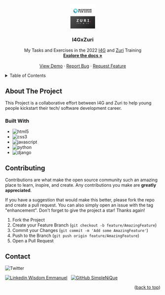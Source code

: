 

<div id="top"></div>


<!-- PROJECT SHIELDS -->
<!--
*** I'm using markdown "reference style" links for readability.
*** Reference links are enclosed in brackets [ ] instead of parentheses ( ).
*** See the bottom of this document for the declaration of the reference variables
*** for contributors-url, forks-url, etc. This is an optional, concise syntax you may use.
*** https://www.markdownguide.org/basic-syntax/#reference-style-links
-->


<!-- PROJECT LOGO -->
<br />
<div align="center">
  <a href="https://github.com/SimpleNiQue/I4GxZuri">
    <img src="./images/I4Gx Zuri.jpeg" alt="Logo" width="80" height="80">
  </a>

<h3 align="center">I4GxZuri</h3>

  <p align="center">
    My Tasks and Exercises in the 2022 <a href="https://ingressive.org">I4G</a> and <a href="https://zuri.team">Zuri</a> Training
    <br />
    <a href="https://github.com/SimpleNiQue/I4GxZuri"><strong>Explore the docs »</strong></a>
    <br />
    <br />
    <a href="https://github.com/SimpleNiQue/I4GxZuri">View Demo</a>
    ·
    <a href="https://github.com/SimpleNiQue/I4GxZuri/issues">Report Bug</a>
    ·
    <a href="https://github.com/SimpleNiQue/I4GxZuri/issues">Request Feature</a>
  </p>
</div>



<!-- TABLE OF CONTENTS -->
<details>
  <summary>Table of Contents</summary>
  <ol>
    <li>
      <a href="#about-the-project">About The Project</a>
      <ul>
        <li><a href="#built-with">Built With</a></li>
        <li><a href="#contributing">Contributing</a></li>
        <li><a href="#contact">Contact</a></li>
      </ul>
    </li>
  </ol>
</details>



<!-- ABOUT THE PROJECT -->
## About The Project
This Project is a collaborative effort between I4G and Zuri to help young people kickstart their tech/ software development career.

### Built With

* ![html5](https://img.shields.io/badge/HTML5-E34F26?style=for-the-badge&logo=html5&logoColor=white)
* ![css3](https://img.shields.io/badge/CSS3-1572B6?style=for-the-badge&logo=css3&logoColor=white)
* ![javascript](https://img.shields.io/badge/JavaScript-F7DF1E?style=for-the-badge&logo=javascript&logoColor=black)
* ![python](https://img.shields.io/badge/Python-3776AB?style=for-the-badge&logo=python&logoColor=white)
* ![django](https://img.shields.io/badge/Django-092E20?style=for-the-badge&logo=django&logoColor=white)




<!-- CONTRIBUTING -->
## Contributing

Contributions are what make the open source community such an amazing place to learn, inspire, and create. Any contributions you make are **greatly appreciated**.

If you have a suggestion that would make this better, please fork the repo and create a pull request. You can also simply open an issue with the tag "enhancement".
Don't forget to give the project a star! Thanks again!

1. Fork the Project
2. Create your Feature Branch (`git checkout -b feature/AmazingFeature`)
3. Commit your Changes (`git commit -m 'Add some AmazingFeature'`)
4. Push to the Branch (`git push origin feature/AmazingFeature`)
5. Open a Pull Request


<!-- CONTACT -->
## Contact

![Twitter](https://img.shields.io/twitter/follow/SimpleNick6.svg?style=social&label=@SimpleNick6)

[![Linkedin](https://i.stack.imgur.com/gVE0j.png) Wisdom Emmanuel](https://www.linkedin.com/Wisdom%20Emmanuel)
&nbsp;
[![GitHub](https://img.shields.io/badge/GitHub-100000?style=for-the-badge&logo=github&logoColor=white) SimpleNiQue](https://github.com/SimpleNiQue)
<p align="right">(<a href="#top">back to top</a>)</p>
